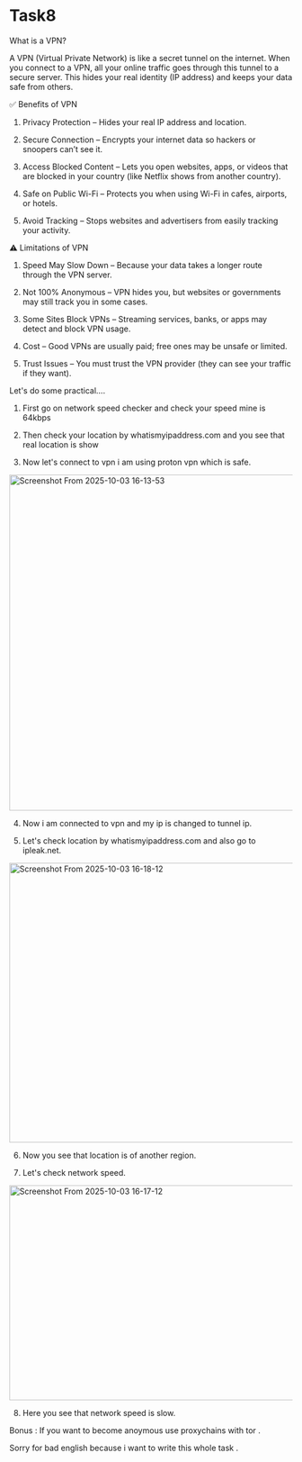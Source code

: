 # Task8
What is a VPN?

A VPN (Virtual Private Network) is like a secret tunnel on the internet.
When you connect to a VPN, all your online traffic goes through this tunnel to a secure server.
This hides your real identity (IP address) and keeps your data safe from others.

✅ Benefits of VPN

1. Privacy Protection – Hides your real IP address and location.

2. Secure Connection – Encrypts your internet data so hackers or snoopers can’t see it.

3. Access Blocked Content – Lets you open websites, apps, or videos that are blocked in your country (like Netflix shows from another country).

4. Safe on Public Wi-Fi – Protects you when using Wi-Fi in cafes, airports, or hotels.

5. Avoid Tracking – Stops websites and advertisers from easily tracking your activity.


⚠️ Limitations of VPN

1. Speed May Slow Down – Because your data takes a longer route through the VPN server.

2. Not 100% Anonymous – VPN hides you, but websites or governments may still track you in some cases.

3. Some Sites Block VPNs – Streaming services, banks, or apps may detect and block VPN usage.

4. Cost – Good VPNs are usually paid; free ones may be unsafe or limited.

5. Trust Issues – You must trust the VPN provider (they can see your traffic if they want).

Let's do some practical....

1) First go on network speed checker and check your speed mine is 64kbps

2) Then check your location by whatismyipaddress.com and you see that real location is show

3) Now let's connect to vpn i am using proton vpn which is safe.

<img width="639" height="597" alt="Screenshot From 2025-10-03 16-13-53" src="https://github.com/user-attachments/assets/d48b172e-4746-4ab0-adf1-e474be338a30" />

4) Now i am connected to vpn and my ip is changed to tunnel ip.

5) Let's check location by whatismyipaddress.com and also go to ipleak.net.

<img width="1198" height="497" alt="Screenshot From 2025-10-03 16-18-12" src="https://github.com/user-attachments/assets/a3e912eb-8dc9-4526-abfc-671367f1fa57" />

6) Now you see that location is of another region.

7) Let's check network speed.

<img width="756" height="382" alt="Screenshot From 2025-10-03 16-17-12" src="https://github.com/user-attachments/assets/66207b6e-638e-4da6-aa13-3e84f13c2482" />

8) Here you see that network speed is slow.

Bonus : If you want to become anoymous use proxychains with tor .

Sorry for bad english because i want to write this whole task .
  
